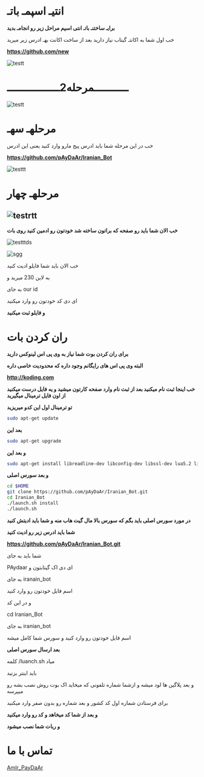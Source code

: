 انتیـ اسپمـ باتـ
============
 **برایـ ساختنـ باتـ انتی اسپم مراحل زیر رو انجامـ بدید**


خب اول شما به اکانتـ گیتاب نیاز دارید 
بعد از ساخت اکانت بهـ ادرس زیر میرید 

**https://github.com/new**

![testt](http://s3.picofile.com/file/8221045300/%D9%81356%D8%A7%D8%A8%D8%BA%D8%A7.png)


**ـــــــــــمرحله2ـــــــــــــــــ**
============

![testt](http://s3.picofile.com/file/8221046976/%D8%A8%D8%A8%D8%A8%DB%8C%D8%AB6.png)

مرحلهـ سهـ
============
خب در این مرحله شما باید ادرس پیج مارو وارد کنید یعنی این ادرس 

**https://github.com/pAyDaAr/Iranian_Bot**

![testtt](http://s3.picofile.com/file/8221048884/%D9%8264%D8%BA.png)

مرحلهـ چهار
============

![testrtt](http://s3.picofile.com/file/8221049842/%DB%8C%D9%84%D9%84%DB%8C%D9%84%DB%8C%D9%846.png)
---------------------
**خب الان شما باید رو صفحه که براتون ساخته شد خودتون رو ادمین کنید روی بات**

![testttds](http://s6.picofile.com/file/8221051418/54%D8%BA675.png)


![sgg](http://s6.picofile.com/file/8221051918/124375.png)

خب الان باید شما فایلو ادیت کنید 

به لاین 230 میرید و 

به جای our id 

ای دی کد خودتون رو وارد میکنید
  
**و فایلو ثبت میکنید**

ران کردن بات 
============
**برای ران کردن بوت شما نیاز به  وی پی اس لینوکس دارید**

**البته وی پی اس های رایگانم وجود داره که محدودیت خاصی داره**

**http://koding.com**

**خب اینجا ثبت نام میکنید  بعد از ثبت نام وارد  صفحه کارتون میشید و یه فایل درست میکنید از اون فایل ترمینال میگیرید**

**تو ترمینال اول این کدو میریزید**

```bash
sudo apt-get update
```
**بعد این**

```bash
sudo apt-get upgrade
```
**و بعد این**

```bash
sudo apt-get install libreadline-dev libconfig-dev libssl-dev lua5.2 liblua5.2-dev libevent-dev make unzip git redis-server g++ libjansson-dev libpython-dev expat libexpat1-dev
```
**و بعد  سورس اصلی**

```bash
cd $HOME
git clone https://github.com/pAyDaAr/Iranian_Bot.git
cd Iranian_Bot
./launch.sh install
./launch.sh
```
**در مورد سورس اصلی باید بگم که سورس بالا مال گیت هاب منه و شما باید ادیتش کنید**

**شما باید ادرس زیر رو ادیت کنید**

**https://github.com/pAyDaAr/Iranian_Bot.git**

شما باید به جای

PAydaar ای دی اک گیتابتون و
 
به جای iranain_bot
 
اسم فایل خودتون رو وارد کنید

و در این کد

cd Iranian_Bot 

به جای iranian_bot

اسم فایل خودتون رو وارد کنید و سورس شما کامل میشه

**بعد ارسال سورس اصلی**

کلمه /luanch.sh میاد

باید اینتر بزنید

و بعد پلاگین ها لود میشه و ازشما شماره تلفونی که میخاید اک بوت روش نصب بشه رو میپرسه

برای فرستادن شماره اول کد کشور و بعد شماره رو بدون صفر وارد میکنید

**و بعد از شما کد میخاهد و کد رو وارد میکنید**

**و ربات شما نصب میشود**

تماس با ما
================
[AmIr_PayDaAr](telegram.me/Amir_paydaar)
